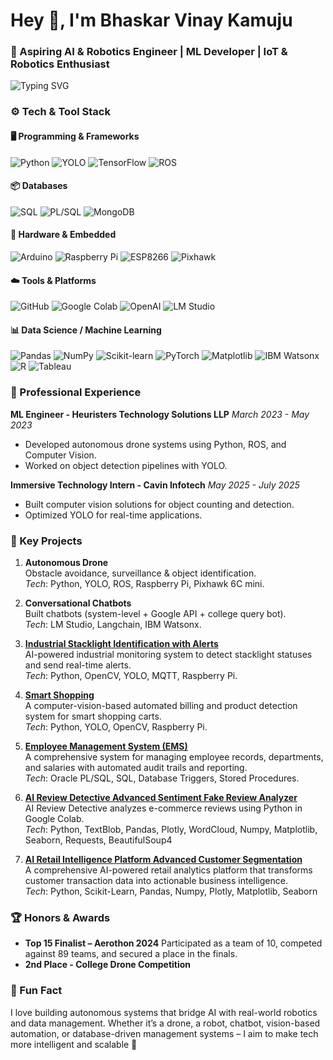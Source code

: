 # Hey 👋, I'm Bhaskar Vinay Kamuju

### 🤖 Aspiring AI & Robotics Engineer | ML Developer | IoT & Robotics Enthusiast

![Typing SVG](https://readme-typing-svg.herokuapp.com?font=Fira+Code&size=20&pause=1000&color=00FF00&background=000000&center=true&vCenter=true&width=435&lines=Aspiring+AI+%26+Robotics+Engineer;Machine+Learning+Developer;IoT+%26+Drone+Enthusiast)

### ⚙️ Tech & Tool Stack

#### 🖥️ Programming & Frameworks
![Python](https://img.shields.io/badge/-Python-3776AB?logo=python&logoColor=white&style=flat)
![YOLO](https://img.shields.io/badge/-YOLO-00FF00?logo=yolo&logoColor=black&style=flat)
![TensorFlow](https://img.shields.io/badge/-TensorFlow-FF6F00?logo=tensorflow&logoColor=white&style=flat)
![ROS](https://img.shields.io/badge/-ROS-22314E?logo=ros&logoColor=white&style=flat)

#### 📦 Databases
![SQL](https://img.shields.io/badge/-SQL-4479A1?logo=sql&logoColor=white&style=flat)
![PL/SQL](https://img.shields.io/badge/-PL%2FSQL-4479A1?logo=oracle&logoColor=white&style=flat)
![MongoDB](https://img.shields.io/badge/-MongoDB-47A248?logo=mongodb&logoColor=white&style=flat)

#### 🔩 Hardware & Embedded
![Arduino](https://img.shields.io/badge/-Arduino-00979D?logo=arduino&logoColor=white&style=flat)
![Raspberry Pi](https://img.shields.io/badge/-Raspberry%20Pi-A22846?logo=raspberry-pi&logoColor=white&style=flat)
![ESP8266](https://img.shields.io/badge/-ESP8266-000000?logo=wifi&logoColor=white&style=flat)
![Pixhawk](https://img.shields.io/badge/-Pixhawk-000000?logo=drone&logoColor=white&style=flat)

#### ☁️ Tools & Platforms
![GitHub](https://img.shields.io/badge/-GitHub-181717?logo=github&logoColor=white&style=flat)
![Google Colab](https://img.shields.io/badge/-Google%20Colab-F9AB00?logo=google-colab&logoColor=white&style=flat)
![OpenAI](https://img.shields.io/badge/-OpenAI-412991?logo=openai&logoColor=white&style=flat)
![LM Studio](https://img.shields.io/badge/-LM%20Studio-000000?logo=ai&logoColor=white&style=flat)

#### 📊 Data Science / Machine Learning
![Pandas](https://img.shields.io/badge/-Pandas-150458?logo=pandas&logoColor=white&style=flat)
![NumPy](https://img.shields.io/badge/-NumPy-013243?logo=numpy&logoColor=white&style=flat)
![Scikit-learn](https://img.shields.io/badge/-Scikit--learn-F7931E?logo=scikit-learn&logoColor=white&style=flat)
![PyTorch](https://img.shields.io/badge/-PyTorch-EE4C2C?logo=pytorch&logoColor=white&style=flat)
![Matplotlib](https://img.shields.io/badge/-Matplotlib-000000?logo=matplotlib&logoColor=white&style=flat)
![IBM Watsonx](https://img.shields.io/badge/-IBM%20Watsonx-000000?logo=ibm&logoColor=white&style=flat)
![R](https://img.shields.io/badge/-R-276DC3?logo=r&logoColor=white&style=flat)
![Tableau](https://img.shields.io/badge/-Tableau-E97627?logo=tableau&logoColor=white&style=flat)

### 💼 Professional Experience

**ML Engineer - Heuristers Technology Solutions LLP**
*March 2023 - May 2023*
- Developed autonomous drone systems using Python, ROS, and Computer Vision.
- Worked on object detection pipelines with YOLO.

**Immersive Technology Intern - Cavin Infotech**
*May 2025 - July 2025*
- Built computer vision solutions for object counting and detection.
- Optimized YOLO for real-time applications.

### 🚀 Key Projects

1.  **Autonomous Drone**<br>Obstacle avoidance, surveillance & object identification.<br>*Tech*: Python, YOLO, ROS, Raspberry Pi, Pixhawk 6C mini.

2.  **Conversational Chatbots**<br>Built chatbots (system-level + Google API + college query bot).<br>*Tech*: LM Studio, Langchain, IBM Watsonx.

3.  **[Industrial Stacklight Identification with Alerts](https://github.com/kbvinay001/Industrial-Stacklight-Identification-with-alerts)**<br>AI-powered industrial monitoring system to detect stacklight statuses and send real-time alerts.<br>*Tech*: Python, OpenCV, YOLO, MQTT, Raspberry Pi.

4.  **[Smart Shopping](https://github.com/kbvinay001/Smart-shopping)**<br>A computer-vision-based automated billing and product detection system for smart shopping carts.<br>*Tech*: Python, YOLO, OpenCV, Raspberry Pi.

5.  **[Employee Management System (EMS)](https://github.com/kbvinay001/Employee-Management-System-EMS---Oracle-PL-SQL)**<br>A comprehensive system for managing employee records, departments, and salaries with automated audit trails and reporting.<br>*Tech*: Oracle PL/SQL, SQL, Database Triggers, Stored Procedures.

6.  **[AI Review Detective Advanced Sentiment Fake Review Analyzer](https://github.com/kbvinay001/AI-Review-Detective---Advanced-Sentiment-Fake-Review-Analyzer)**<br>AI Review Detective analyzes e-commerce reviews using Python in Google Colab.<br>*Tech*: Python, TextBlob, Pandas, Plotly, WordCloud, Numpy, Matplotlib, Seaborn, Requests, BeautifulSoup4

7.  **[AI Retail Intelligence Platform Advanced Customer Segmentation](https://github.com/kbvinay001/AI-Retail-Intelligence-Platform--Advanced-Customer-Segmentation)**<br>A comprehensive AI-powered retail analytics platform that transforms customer transaction data into actionable business intelligence.<br>*Tech*: Python, Scikit-Learn, Pandas, Numpy, Plotly, Matplotlib, Seaborn

### 🏆 Honors & Awards

- **Top 15 Finalist – Aerothon 2024**
  Participated as a team of 10, competed against 89 teams, and secured a place in the finals.
- **2nd Place - College Drone Competition**

### 🤖 Fun Fact

I love building autonomous systems that bridge AI with real-world robotics and data management.
Whether it’s a drone, a robot, chatbot, vision-based automation, or database-driven management systems – I aim to make tech more intelligent and scalable 🚀
